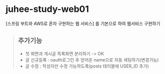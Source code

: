 # juhee-study-web01
[스프링 부트와 AWS로 혼자 구현하는 웹 서비스] 를 기본으로 하여 웹서비스 구현하기


> ## 추가기능
>	* 첫 화면과 게시글 목록화면 분리하기 -> OK
>	* 글 신규등록 : oauth로그인 후 얻어온 name으로 자동 세팅하기(변경가능)
>	* 글 수정 : 작성자만 수정 가능하도록(posts 테이블에 USER_ID 추가)
